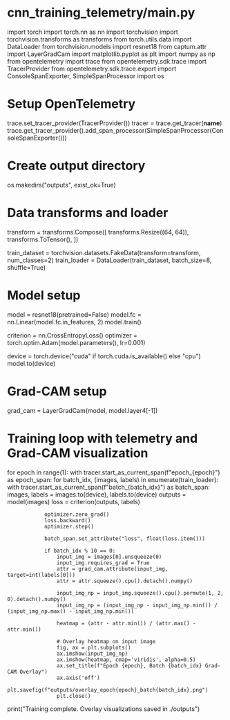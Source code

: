 # cnn\_training\_telemetry/main.py

import torch
import torch.nn as nn
import torchvision
import torchvision.transforms as transforms
from torch.utils.data import DataLoader
from torchvision.models import resnet18
from captum.attr import LayerGradCam
import matplotlib.pyplot as plt
import numpy as np
from opentelemetry import trace
from opentelemetry.sdk.trace import TracerProvider
from opentelemetry.sdk.trace.export import ConsoleSpanExporter, SimpleSpanProcessor
import os

# Setup OpenTelemetry

trace.set\_tracer\_provider(TracerProvider())
tracer = trace.get\_tracer(**name**)
trace.get\_tracer\_provider().add\_span\_processor(SimpleSpanProcessor(ConsoleSpanExporter()))

# Create output directory

os.makedirs("outputs", exist\_ok=True)

# Data transforms and loader

transform = transforms.Compose(\[
transforms.Resize((64, 64)),
transforms.ToTensor(),
])

train\_dataset = torchvision.datasets.FakeData(transform=transform, num\_classes=2)
train\_loader = DataLoader(train\_dataset, batch\_size=8, shuffle=True)

# Model setup

model = resnet18(pretrained=False)
model.fc = nn.Linear(model.fc.in\_features, 2)
model.train()

criterion = nn.CrossEntropyLoss()
optimizer = torch.optim.Adam(model.parameters(), lr=0.001)

device = torch.device("cuda" if torch.cuda.is\_available() else "cpu")
model.to(device)

# Grad-CAM setup

grad\_cam = LayerGradCam(model, model.layer4\[-1])

# Training loop with telemetry and Grad-CAM visualization

for epoch in range(1):
with tracer.start\_as\_current\_span(f"epoch\_{epoch}") as epoch\_span:
for batch\_idx, (images, labels) in enumerate(train\_loader):
with tracer.start\_as\_current\_span(f"batch\_{batch\_idx}") as batch\_span:
images, labels = images.to(device), labels.to(device)
outputs = model(images)
loss = criterion(outputs, labels)

```
            optimizer.zero_grad()
            loss.backward()
            optimizer.step()

            batch_span.set_attribute("loss", float(loss.item()))

            if batch_idx % 10 == 0:
                input_img = images[0].unsqueeze(0)
                input_img.requires_grad = True
                attr = grad_cam.attribute(input_img, target=int(labels[0]))
                attr = attr.squeeze().cpu().detach().numpy()

                input_img_np = input_img.squeeze().cpu().permute(1, 2, 0).detach().numpy()
                input_img_np = (input_img_np - input_img_np.min()) / (input_img_np.max() - input_img_np.min())

                heatmap = (attr - attr.min()) / (attr.max() - attr.min())

                # Overlay heatmap on input image
                fig, ax = plt.subplots()
                ax.imshow(input_img_np)
                ax.imshow(heatmap, cmap='viridis', alpha=0.5)
                ax.set_title(f"Epoch {epoch}, Batch {batch_idx} Grad-CAM Overlay")
                ax.axis('off')
                plt.savefig(f"outputs/overlay_epoch{epoch}_batch{batch_idx}.png")
                plt.close()
```

print("Training complete. Overlay visualizations saved in ./outputs")

